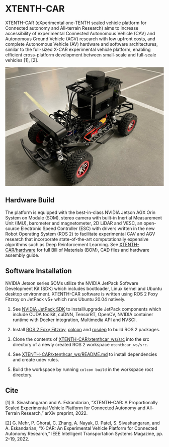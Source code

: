 # XTENTH-CAR
XTENTH-CAR (eXperimental one-TENTH scaled vehicle platform for Connected autonomy and All-terrain Research) aims to increase accessibility of experimental Connected Autonomous Vehicle (CAV) and Autonomous Ground Vehicle (AGV) research with low upfront costs, and complete Autonomous Vehicle (AV) hardware and software architectures, similar to the full-sized X-CAR experimental vehicle platform, enabling efficient cross-platform development between small-scale and full-scale vehicles [1], [2].

<p align="center">
<img src="https://github.com/Shathushan-Sivashangaran/XTENTH-CAR/blob/main/images/XTENTH-CAR_assembled.JPG" width="600">
</p>


## Hardware Build
The platform is equipped with the best-in-class NVIDIA Jetson AGX Orin System on Module (SOM), stereo camera with built-in Inertial Measurement Unit (IMU), barometer and magnetometer, 2D LiDAR and VESC, an open-source Electronic Speed Controller (ESC) with drivers written in the new Robot Operating System (ROS 2) to facilitate experimental CAV and AGV research that incorporate state-of-the-art computationally expensive algorithms such as Deep Reinforcement Learning. See [XTENTH-CAR/hardware](https://github.com/Shathushan-Sivashangaran/XTENTH-CAR/tree/main/hardware) for full Bill of Materials (BOM), CAD files and hardware assembly guide.


## Software Installation
NVIDIA Jetson series SOMs utilize the NVIDIA JetPack Software Development Kit (SDK) which includes bootloader, Linux kernel and Ubuntu desktop environment. XTENTH-CAR software is written using ROS 2 Foxy Fitzroy on JetPack v5+ which runs Ubuntu 20.04 natively.

1. See [NVIDIA JetPack SDK](https://docs.nvidia.com/jetson/jetpack/install-jetpack/index.html#package-management-tool) to install/upgrade JetPack components which include CUDA toolkit, cuDNN, TensorRT, OpenCV, NVIDIA container runtime with Docker integration, Multimedia API and NVSCI.

2. Install [ROS 2 Foxy Fitzroy](https://docs.ros.org/en/foxy/Installation/Ubuntu-Install-Debians.html), [colcon](https://docs.ros.org/en/foxy/Tutorials/Beginner-Client-Libraries/Colcon-Tutorial.html) and [rosdep](https://docs.ros.org/en/foxy/Tutorials/Intermediate/Rosdep.html) to build ROS 2 packages.

3. Clone the contents of [XTENTH-CAR/xtenthcar_ws/src](https://github.com/Shathushan-Sivashangaran/XTENTH-CAR/tree/main/xtenthcar_ws/src) into the src directory of a newly created ROS 2 workspace `xtenthcar_ws/src`.

4. See [XTENTH-CAR/xtenthcar_ws/README.md](https://github.com/Shathushan-Sivashangaran/XTENTH-CAR/blob/main/xtenthcar_ws/README.md) to install dependencies and create udev rules.

5. Build the workspace by running `colcon build` in the workspace root directory.


## Cite

[1] S. Sivashangaran and A. Eskandarian, “XTENTH-CAR: A Proportionally Scaled Experimental Vehicle Platform for Connected Autonomy and All-Terrain Research,” arXiv preprint, 2022.

[2] G. Mehr, P. Ghorai, C. Zhang, A. Nayak, D. Patel, S. Sivashangaran, and A. Eskandarian, “X-CAR: An Experimental Vehicle Platform for Connected Autonomy Research,” IEEE Intelligent Transportation Systems Magazine, pp. 2–19, 2022.
